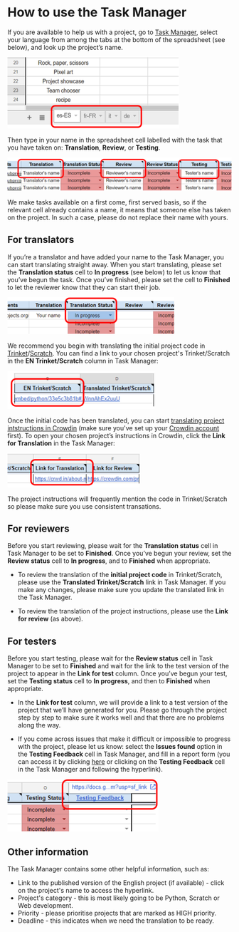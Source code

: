 # How to use the Task Manager

If you are available to help us with a project, go to [Task Manager](https://docs.google.com/spreadsheets/d/1vqu2VDPIA0C-UW6pMSsoS6UsUyzry7paspLV63hkqhs/edit?usp=sharing), select your language from  among the tabs at the bottom of the spreadsheet (see below), and look up the project’s name.

![screenshot](images/Task_Manager_language_selection.png)

Then type in your name in the spreadsheet cell labelled with the task that you have taken on: **Translation**, **Review**, or **Testing**.

![screenshot](images/Task_Manager_adding_name.png)

We make tasks available on a first come, first served basis, so if the relevant cell already contains a name, it means that someone else has taken on the project. In such a case, please do not replace their name with yours.

## For translators

If you’re a translator and have added your name to the Task Manager, you can start translating straight away. When you start translating, please set the **Translation status** cell to **In progress** (see below) to let us know that you’ve begun the task. Once you’ve finished, please set the cell to **Finished** to let the reviewer know that they can start their job.

![screenshot](images/Task_Manager_translation_status.png)

We recommend you begin with translating the initial project code in [Trinket](https://github.com/ninaszymor/Raspberry-Pi-Translation-Guide/blob/master/Tools/Trinket.md)/[Scratch](https://github.com/ninaszymor/Raspberry-Pi-Translation-Guide/blob/master/Tools/Scratch.md). You can find a link to your chosen project's Trinket/Scratch in the **EN Trinket/Scratch** column in Task Manager:

![screenshot](images/Task_Manager_trinket_link.png)

Once the initial code has been translated, you can start [translating project intstructions in Crowdin](https://github.com/ninaszymor/Raspberry-Pi-Translation-Guide/blob/master/Tools/Files%20in%20Crowdin.md) (make sure you've set up your [Crowdin account](https://github.com/ninaszymor/Raspberry-Pi-Translation-Guide/blob/master/Tools/Crowdin%20account.md) first). To open your chosen project’s instructions in Crowdin, click the **Link for Translation** in the Task Manager:

![screenshot](images/Task_Manager_translation_link.png)

The project instructions will frequently mention the code in Trinket/Scratch so please make sure you use consistent transations.

## For reviewers

Before you start reviewing, please wait for the **Translation status** cell in Task Manager to be set to **Finished**. Once you’ve begun your review, set the **Review status** cell to **In progress**, and to **Finished** when appropriate.

- To review the translation of the **initial project code** in Trinket/Scratch, please use the **Translated Trinket/Scratch** link in Task Manager. If you make any changes, please make sure you update the translated link in the Task Manager.

- To review the translation of the project instructions, please use the **Link for review** (as above).

## For testers

Before you start testing, please wait for the **Review status** cell in Task Manager to be set to **Finished** and wait for the link to the test version of the project to appear in the **Link for test** column. Once you’ve begun your test, set the **Testing status** cell to **In progress**, and then to **Finished** when appropriate.

- In the **Link for test** column, we will provide a link to a test version of the project that we’ll have generated for you. Please go through the project step by step to make sure it works well and that there are no problems along the way.

- If you come across issues that make it difficult or impossible to progress with the project, please let us know: select the **Issues found** option in the **Testing Feedback** cell in Task Manager, and fill in a report form (you can access it by clicking [here](https://docs.google.com/forms/d/e/1FAIpQLSd1136TVh8zdM7u8k3U1a6XXCq0H-yrhYp-YbvP36pLiun6Bg/viewform?pli=1) or clicking on the **Testing Feedback** cell in the Task Manager and following the hyperlink).

![screenshot](images/Task_Manager_testing_feedback.png)

## Other information

The Task Manager contains some other helpful information, such as:

- Link to the published version of the English project (if available) - click on the project's name to access the hyperlink.
- Project's category - this is most likely going to be Python, Scratch or Web development.
- Priority - please prioritise projects that are marked as HIGH priority.
- Deadline - this indicates when we need the translation to be ready.

